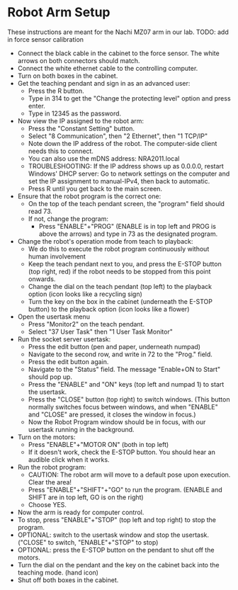 # Robot Arm Setup
These instructions are meant for the Nachi MZ07 arm in our lab.
TODO: add in force sensor calibration

* Connect the black cable in the cabinet to the force sensor. The white arrows on both connectors should match.
* Connect the white ethernet cable to the controlling computer.
* Turn on both boxes in the cabinet.
* Get the teaching pendant and sign in as an advanced user:
	* Press the R button.
	* Type in 314 to get the "Change the protecting level" option and press enter.
	* Type in 12345 as the password.
* Now view the IP assigned to the robot arm:
	* Press the "Constant Setting" button.
	* Select "8 Communication", then "2 Ethernet", then "1 TCP/IP"
	* Note down the IP address of the robot. The computer-side client needs this to connect.
	* You can also use the mDNS address: NRA2011.local
	* TROUBLESHOOTING: If the IP address shows up as 0.0.0.0, restart Windows' DHCP server: Go to network settings on the computer and set the IP assignment to manual-IPv4, then back to automatic.
	* Press R until you get back to the main screen.
* Ensure that the robot program is the correct one:
	* On the top of the teach pendant screen, the "program" field should read 73.
	* If not, change the program:
		* Press "ENABLE"+"PROG" (ENABLE is in top left and PROG is above the arrows) and type in 73 as the designated program.
* Change the robot's operation mode from teach to playback:
	* We do this to execute the robot program continuously without human involvement
	* Keep the teach pendant next to you, and press the E-STOP button (top right, red) if the robot needs to be stopped from this point onwards.
	* Change the dial on the teach pendant (top left) to the playback option (icon looks like a recycling sign)
	* Turn the key on the box in the cabinet (underneath the E-STOP button) to the playback option (icon looks like a flower)
* Open the usertask menu
	* Press "Monitor2" on the teach pendant.
	* Select "37 User Task" then "1 User Task Monitor"
* Run the socket server usertask:
	* Press the edit button (pen and paper, underneath numpad)
	* Navigate to the second row, and write in 72 to the "Prog." field.
	* Press the edit button again.
	* Navigate to the "Status" field. The message "Enable+ON to Start" should pop up.
	* Press the "ENABLE" and "ON" keys (top left and numpad 1) to start the usertask.
	* Press the "CLOSE" button (top right) to switch windows. (This button normally
	switches focus between windows, and when "ENABLE" and "CLOSE" are pressed, it closes
	the window in focus.)
	* Now the Robot Program window should be in focus, with our usertask running in the background.
* Turn on the motors:
	* Press "ENABLE"+"MOTOR ON" (both in top left)
	* If it doesn't work, check the E-STOP button. You should hear an audible click when it works.
* Run the robot program:
	* CAUTION: The robot arm will move to a default pose upon execution. Clear the area!
	* Press "ENABLE"+"SHIFT"+"GO" to run the program. (ENABLE and SHIFT are in top left, GO is on the right)
	* Choose YES.
* Now the arm is ready for computer control.
* To stop, press "ENABLE"+"STOP" (top left and top right) to stop the program.
* OPTIONAL: switch to the usertask window and stop the usertask. ("CLOSE" to switch, "ENABLE"+"STOP" to stop)
* OPTIONAL: press the E-STOP button on the pendant to shut off the motors.
* Turn the dial on the pendant and the key on the cabinet back into the teaching mode. (hand icon)
* Shut off both boxes in the cabinet.
